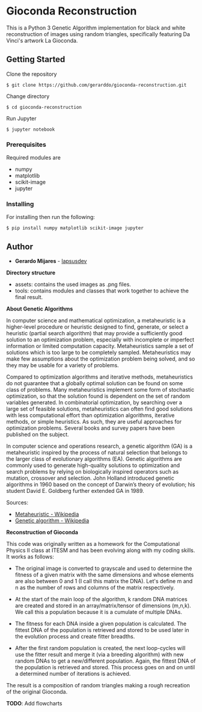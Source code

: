 # Gioconda Reconstruction

This is a Python 3 Genetic Algorithm implementation for black and white reconstruction of images using random triangles, specifically featuring Da Vinci's artwork La Gioconda.


## Getting Started

Clone the repository

```
$ git clone https://github.com/gerarddo/gioconda-reconstruction.git 
```
Change directory

```
$ cd gioconda-reconstruction 
```

Run Jupyter
```
$ jupyter notebook
```

### Prerequisites

Required modules are
- numpy
- matplotlib
- scikit-image
- jupyter

### Installing

For installing then run the following:

```
$ pip install numpy matplotlib scikit-image jupyter
```

## Author

* **Gerardo Mijares** - [lapsusdev](https://lapsusdev.com)


**Directory structure**
- assets: contains the used images as .png files. 
- tools: contains modules and classes that work together to achieve the final result.

**About Genetic Algorithms**

In computer science and mathematical optimization, a metaheuristic is a higher-level procedure or heuristic designed to find, generate, or select a heuristic (partial search algorithm) that may provide a sufficiently good solution to an optimization problem, especially with incomplete or imperfect information or limited computation capacity. Metaheuristics sample a set of solutions which is too large to be completely sampled. Metaheuristics may make few assumptions about the optimization problem being solved, and so they may be usable for a variety of problems.

Compared to optimization algorithms and iterative methods, metaheuristics do not guarantee that a globally optimal solution can be found on some class of problems. Many metaheuristics implement some form of stochastic optimization, so that the solution found is dependent on the set of random variables generated. In combinatorial optimization, by searching over a large set of feasible solutions, metaheuristics can often find good solutions with less computational effort than optimization algorithms, iterative methods, or simple heuristics. As such, they are useful approaches for optimization problems. Several books and survey papers have been published on the subject.

In computer science and operations research, a genetic algorithm (GA) is a metaheuristic inspired by the process of natural selection that belongs to the larger class of evolutionary algorithms (EA). Genetic algorithms are commonly used to generate high-quality solutions to optimization and search problems by relying on biologically inspired operators such as mutation, crossover and selection. John Holland introduced genetic algorithms in 1960 based on the concept of Darwin’s theory of evolution; his student David E. Goldberg further extended GA in 1989.

Sources: 
- [Metaheuristic - Wikipedia](https://en.wikipedia.org/wiki/Metaheuristic)
- [Genetic algorithm - Wikipedia](https://en.wikipedia.org/wiki/Genetic_algorithm)


**Reconstruction of Gioconda**

This code was originally written as a homework for the Computational Physics II class at ITESM and has been evolving along with my coding skills. It works as follows:

- The original image is converted to grayscale and used to determine the fitness of a given matrix with the same dimensions and whose elements are also between 0 and 1 (I call this matrix the DNA). Let's define m and n as the number of rows and columns of the matrix respectively.

- At the start of the main loop of the algorithm, k random DNA matrices are created and stored in an array/matrix/tensor of dimensions (m,n,k). We call this a population because it is a cumulate of multiple DNAs. 

- The fitness for each DNA inside a given population is calculated. The fittest DNA of the population is retrieved and stored to be used later in the evolution process and create fitter breadths.

- After the first random population is created, the next loop-cycles will use the fitter result and merge it (via a breeding algorithm) with new random DNAs to get a new/different population. Again, the fittest DNA of the population is retrieved and stored. This process goes on and on until a determined number of iterations is achieved. 

The result is a composition of random triangles making a rough recreation of the original Gioconda.


**TODO**: Add flowcharts